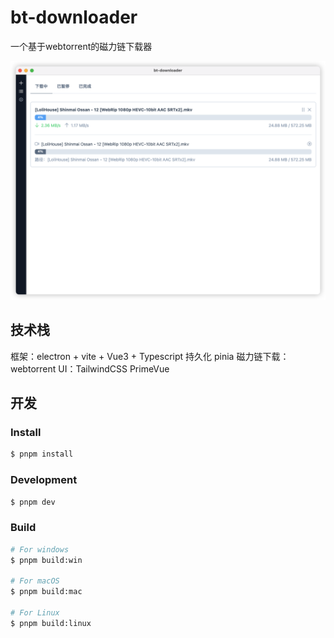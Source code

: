 # bt-downloader

一个基于webtorrent的磁力链下载器

![bt-downloader](https://raw.githubusercontent.com/Lstmxx/picx-images-hosting/refs/heads/master/20240930/image.7p9k40yvq.png)

## 技术栈

框架：electron + vite + Vue3 + Typescript
持久化 pinia
磁力链下载：webtorrent
UI：TailwindCSS PrimeVue

## 开发

### Install

```bash
$ pnpm install
```

### Development

```bash
$ pnpm dev
```

### Build

```bash
# For windows
$ pnpm build:win

# For macOS
$ pnpm build:mac

# For Linux
$ pnpm build:linux
```
